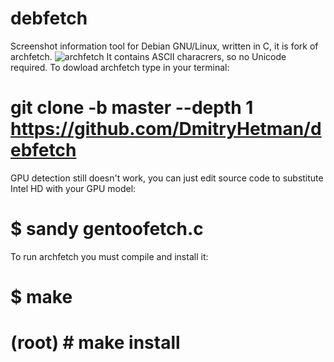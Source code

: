 # debfetch
Screenshot information tool for Debian GNU/Linux, written in C, it is fork of archfetch.
![archfetch](https://user-images.githubusercontent.com/18743742/61969548-5244b580-afca-11e9-93fe-3d47501661d6.png)
It contains ASCII characrers, so no Unicode required.
To dowload archfetch type in your terminal:
# git clone -b master --depth 1 https://github.com/DmitryHetman/debfetch
GPU detection still doesn't work, you can just edit source code to 
substitute Intel HD with your GPU model:
# $ sandy gentoofetch.c
To run archfetch you must compile and install it:
# $ make
# (root) # make install
